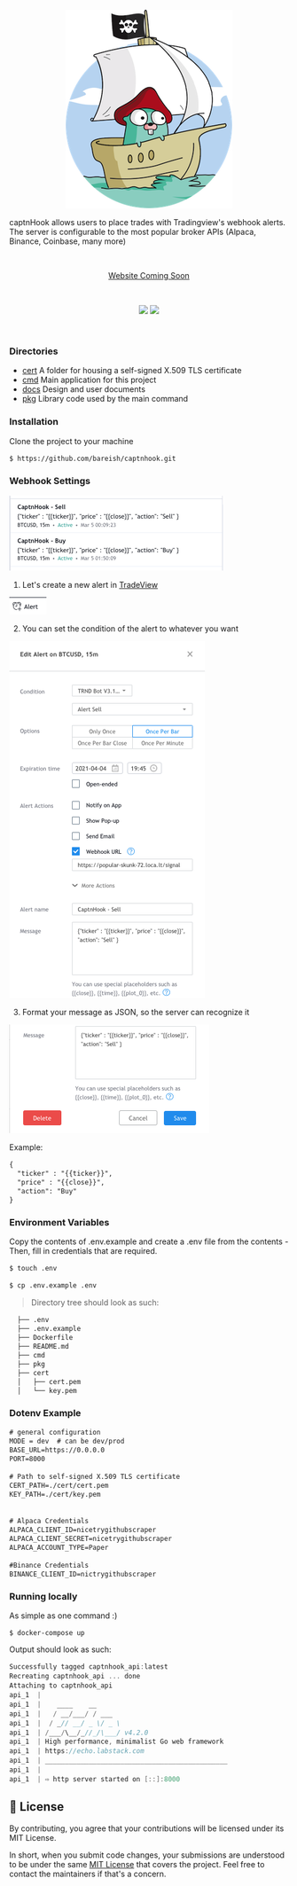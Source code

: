 <p align="center">
    <img alt="pirate" src="docs/media/gopher_pirate.png"> 
</p>
<p align="center">

captnHook allows users to place trades with Tradingview's webhook alerts. The server is configurable to the most popular broker APIs (Alpaca, Binance, Coinbase, many more)

</p>
<br>
<p align="center"><a href="#">Website Coming Soon</a></p>
<br>
<p align="center">
   <a href="https://github.com/imthaghost/goclone/blob/master/LICENSE"><img src="https://img.shields.io/badge/License-MIT-yellow.svg"></a>
   <a href="https://goreportcard.com/report/github.com/bareish/captnHook"><img src="https://goreportcard.com/badge/github.com/bareish/captnHook"></a>
</p>
<br>


<a name="directories"></a>
### Directories

- [cert](cert/) A folder for housing a self-signed X.509 TLS certificate 
- [cmd](cmd/) Main application for this project
- [docs](docs/) Design and user documents
- [pkg](pkg/) Library code used by the main command

<a name="installation"></a>
### Installation
Clone the project to your machine

```bash
$ https://github.com/bareish/captnhook.git
```
<a name="webhook settings"></a>
### Webhook Settings

![CaptnHook](/docs/media/captnhook.png "Hooks")

1. Let's create a new alert in [TradeView](https://tradeview.com)

![Alert](/docs/media/alert.png "Alert button")

2. You can set the condition of the alert to whatever you want

![Settings](/docs/media/settings.png "Settings")


3. Format your message as JSON, so the server can recognize it

![JSON](/docs/media/json.png "JSON")

Example:
```json5
{
  "ticker" : "{{ticker}}", 
  "price" : "{{close}}",
  "action": "Buy" 
}
```

<a name="envioirnment variables"></a>
### Environment Variables

Copy the contents of .env.example and create a .env file from the contents - 
Then, fill in credentials that are required.
```bash
$ touch .env
```
```bash
$ cp .env.example .env
```
> Directory tree should look as such:
```textmate
  ├── .env
  ├── .env.example
  ├── Dockerfile
  ├── README.md
  ├── cmd
  ├── pkg
  ├── cert
  │   ├── cert.pem
  │   └── key.pem
```
<a name="dot env example"></a>
### Dotenv Example
```dotenv
# general configuration
MODE = dev  # can be dev/prod
BASE_URL=https://0.0.0.0
PORT=8000

# Path to self-signed X.509 TLS certificate
CERT_PATH=./cert/cert.pem
KEY_PATH=./cert/key.pem


# Alpaca Credentials
ALPACA_CLIENT_ID=nicetrygithubscraper
ALPACA_CLIENT_SECRET=nicetrygithubscraper
ALPACA_ACCOUNT_TYPE=Paper

#Binance Credentials
BINANCE_CLIENT_ID=nictrygithubscraper
```

<a name="running locally"></a>
### Running locally
As simple as one command :)
```shell script
$ docker-compose up
```
 Output should look as such:

```go
Successfully tagged captnhook_api:latest
Recreating captnhook_api ... done
Attaching to captnhook_api
api_1  |
api_1  |    ____    __
api_1  |   / __/___/ / ___
api_1  |  / _// __/ _ \/ _ \
api_1  | /___/\__/_//_/\___/ v4.2.0
api_1  | High performance, minimalist Go web framework
api_1  | https://echo.labstack.com
api_1  | ______________________________________________
api_1  |                                     
api_1  | ⇨ http server started on [::]:8000

```




<a name="license"></a>
## 📝 License

By contributing, you agree that your contributions will be licensed under its MIT License.

In short, when you submit code changes, your submissions are understood to be under the same [MIT License](http://choosealicense.com/licenses/mit/) that covers the project. Feel free to contact the maintainers if that's a concern.

<a name="contributors"></a>

